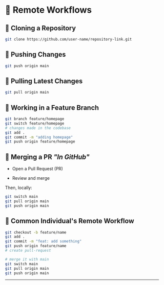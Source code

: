 # 🔁 Remote Workflows

## 🔄 Cloning a Repository
```bash 
git clone https://github.com/user-name/repository-link.git
```

## 🔼 Pushing Changes
```bash
git push origin main
```


## 🔽 Pulling Latest Changes
```bash
git pull origin main
```


## 🧪 Working in a Feature Branch

```bash
git branch feature/homepage
git switch feature/homepage
# changes made in the codebase
git add .
git commit -m "adding homepage"
git push origin feature/homepage
```


## 🔀 Merging a PR *"In GitHub"*

- Open a Pull Request (PR)

- Review and merge

Then, locally:

```bash
git switch main
git pull origin main
git push origin main
```



## 📌 Common Individual's Remote Workflow

```bash
git checkout -b feature/name
git add .
git commit -m "feat: add something"
git push origin feature/name
# create pull-request

# merge it with main
git switch main
git pull origin main
git push origin main
```

---


